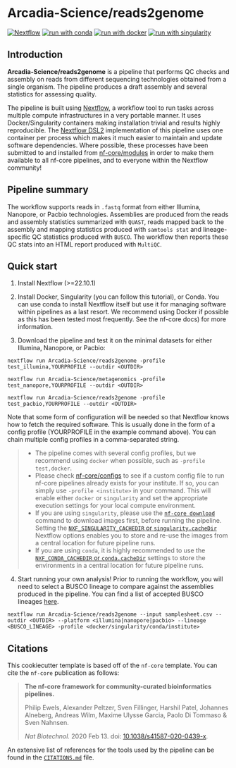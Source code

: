 # Arcadia-Science/reads2genome

[![Nextflow](https://img.shields.io/badge/nextflow%20DSL2-%E2%89%A522.10.1-23aa62.svg)](https://www.nextflow.io/)
[![run with conda](http://img.shields.io/badge/run%20with-conda-3EB049?labelColor=000000&logo=anaconda)](https://docs.conda.io/en/latest/)
[![run with docker](https://img.shields.io/badge/run%20with-docker-0db7ed?labelColor=000000&logo=docker)](https://www.docker.com/)
[![run with singularity](https://img.shields.io/badge/run%20with-singularity-1d355c.svg?labelColor=000000)](https://sylabs.io/docs/)

## Introduction

**Arcadia-Science/reads2genome** is a pipeline that performs QC checks and assembly on reads from different sequencing technologies obtained from a single organism. The pipeline produces a draft assembly and several statistics for assessing quality.

The pipeline is built using [Nextflow](https://www.nextflow.io), a workflow tool to run tasks across multiple compute infrastructures in a very portable manner. It uses Docker/Singularity containers making installation trivial and results highly reproducible. The [Nextflow DSL2](https://www.nextflow.io/docs/latest/dsl2.html) implementation of this pipeline uses one container per process which makes it much easier to maintain and update software dependencies. Where possible, these processes have been submitted to and installed from [nf-core/modules](https://github.com/nf-core/modules) in order to make them available to all nf-core pipelines, and to everyone within the Nextflow community!

## Pipeline summary

The workflow supports reads in `.fastq` format from either Illumina, Nanopore, or Pacbio technologies. Assemblies are produced from the reads and assembly statistics summarized with `QUAST`, reads mapped back to the assembly and mapping statistics produced with `samtools stat` and lineage-specific QC statistics produced with `BUSCO`. The workflow then reports these QC stats into an HTML report produced with `MultiQC`.

## Quick start

1. Install Nextflow (>=22.10.1)

2. Install Docker, Singularity (you can follow this tutorial), or Conda. You can use conda to install Nextflow itself but use it for managing software within pipelines as a last resort. We recommend using Docker if possible as this has been tested most frequently. See the nf-core docs) for more information.

3. Download the pipeline and test it on the minimal datasets for either Illumina, Nanopore, or Pacbio:

```
nextflow run Arcadia-Science/reads2genome -profile test_illumina,YOURPROFILE --outdir <OUTDIR>
```

```
nextflow run Arcadia-Science/metagenomics -profile test_nanopore,YOURPROFILE --outdir <OUTDIR>
```

```
nextflow run Arcadia-Science/reads2genome -profile test_pacbio,YOURPROFILE --outdir <OUTDIR>
```

Note that some form of configuration will be needed so that Nextflow knows how to fetch the required software. This is usually done in the form of a config profile (YOURPROFILE in the example command above). You can chain multiple config profiles in a comma-separated string.

> - The pipeline comes with several config profiles, but we recommend using `docker` when possible, such as `-profile test,docker`.
> - Please check [nf-core/configs](https://github.com/nf-core/configs#documentation) to see if a custom config file to run nf-core pipelines already exists for your institute. If so, you can simply use `-profile <institute>` in your command. This will enable either `docker` or `singularity` and set the appropriate execution settings for your local compute environment.
> - If you are using `singularity`, please use the [`nf-core download`](https://nf-co.re/tools/#downloading-pipelines-for-offline-use) command to download images first, before running the pipeline. Setting the [`NXF_SINGULARITY_CACHEDIR` or `singularity.cacheDir`](https://www.nextflow.io/docs/latest/singularity.html?#singularity-docker-hub) Nextflow options enables you to store and re-use the images from a central location for future pipeline runs.
> - If you are using `conda`, it is highly recommended to use the [`NXF_CONDA_CACHEDIR` or `conda.cacheDir`](https://www.nextflow.io/docs/latest/conda.html) settings to store the environments in a central location for future pipeline runs.

4. Start running your own analysis!
   Prior to running the workflow, you will need to select a BUSCO lineage to compare against the assemblies produced in the pipeline. You can find a list of accepted BUSCO lineages [here](https://busco.ezlab.org/list_of_lineages.html).

```
nextflow run Arcadia-Science/reads2genome --input samplesheet.csv --outdir <OUTDIR> --platform <illumina|nanopore|pacbio> --lineage <BUSCO_LINEAGE> -profile <docker/singularity/conda/institute>
```

## Citations

This cookiecutter template is based off of the `nf-core` template. You can cite the `nf-core` publication as follows:

> **The nf-core framework for community-curated bioinformatics pipelines.**
>
> Philip Ewels, Alexander Peltzer, Sven Fillinger, Harshil Patel, Johannes Alneberg, Andreas Wilm, Maxime Ulysse Garcia, Paolo Di Tommaso & Sven Nahnsen.
>
> _Nat Biotechnol._ 2020 Feb 13. doi: [10.1038/s41587-020-0439-x](https://dx.doi.org/10.1038/s41587-020-0439-x).

An extensive list of references for the tools used by the pipeline can be found in the [`CITATIONS.md`](CITATIONS.md) file.
